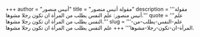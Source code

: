 +++
author = "أنيس منصور"
title = "مقولة أنيس منصور"
description = '''مقولة أنيس منصور: علم النفس يطلب من المرأة ان تكون رجلا مشوها.'''
quote = '''علم النفس يطلب من المرأة ان تكون رجلا مشوها.'''
slug = '''علم-النفس-يطلب-من-المرأة-ان-تكون-رجلا-مشوها'''
+++
علم النفس يطلب من المرأة ان تكون رجلا مشوها.
